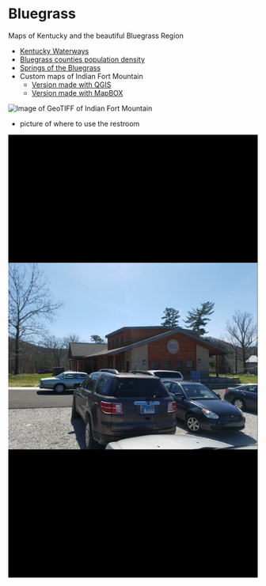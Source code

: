 # Bluegrass

Maps of Kentucky and the beautiful Bluegrass Region

* [Kentucky Waterways](waterways)
* [Bluegrass counties population density](pop_density)
* [Springs of the Bluegrass](springs)
* Custom maps of Indian Fort Mountain
  * [Version made with QGIS](ifmtn/map)
  * [Version made with MapBOX](ifmtn)

![Image of GeoTIFF of Indian Fort Mountain](indian-fort-mtn.png)
  * picture of where to use the restroom

![Image of parking and restrooms](images/restroooms&parkinglot.png)
